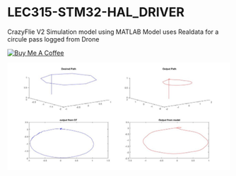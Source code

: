 # LEC315-STM32-HAL_DRIVER

CrazyFlie V2 Simulation model using MATLAB
Model uses Realdata for a circule pass logged from Drone 


<a href="https://www.buymeacoffee.com/mrjo3" target="_blank"><img src="https://cdn.buymeacoffee.com/buttons/default-orange.png" alt="Buy Me A Coffee" width="100px" ></a>


![Output](https://github.com/Mr-JoE1/CrazyFlie-matlab-simulation/blob/main/output.jpg)

